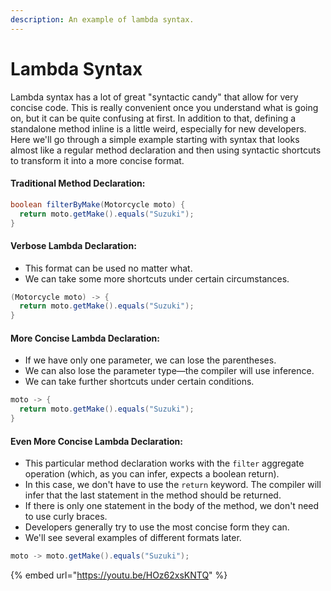 ```yaml
---
description: An example of lambda syntax.
---
```


# Lambda Syntax

Lambda syntax has a lot of great "syntactic candy" that allow for very concise code. This is really convenient once you understand what is going on, but it can be quite confusing at first. In addition to that, defining a standalone method inline is a little weird, especially for new developers. Here we'll go through a simple example starting with syntax that looks almost like a regular method declaration and then using syntactic shortcuts to transform it into a more concise format.

#### Traditional Method Declaration:

```java
boolean filterByMake(Motorcycle moto) {
  return moto.getMake().equals("Suzuki");
}
```

#### Verbose Lambda Declaration:

* This format can be used no matter what.
* We can take some more shortcuts under certain circumstances.

```java
(Motorcycle moto) -> {
  return moto.getMake().equals("Suzuki");
}
```

#### More Concise Lambda Declaration:

* If we have only one parameter, we can lose the parentheses.
* We can also lose the parameter type—the compiler will use inference.
* We can take further shortcuts under certain conditions.

```java
moto -> {
  return moto.getMake().equals("Suzuki");
}
```

#### Even More Concise Lambda Declaration:

* This particular method declaration works with the `filter` aggregate operation \(which, as you can infer, expects a boolean return\).
* In this case, we don't have to use the `return` keyword. The compiler will infer that the last statement in the method should be returned.
* If there is only one statement in the body of the method, we don't need to use curly braces.
* Developers generally try to use the most concise form they can.
* We'll see several examples of different formats later.

```java
moto -> moto.getMake().equals("Suzuki");
```

{% embed url="https://youtu.be/HOz62xsKNTQ" %}

